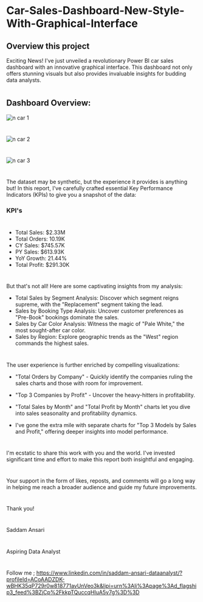 # Car-Sales-Dashboard-New-Style-With-Graphical-Interface

## Overview this project
Exciting News! I've just unveiled a revolutionary Power BI car sales dashboard with an innovative graphical interface. This dashboard not only offers stunning visuals but also provides invaluable insights for budding data analysts.
#
## Dashboard Overview:
![n car 1](https://github.com/user-saddam123/Car-Sales-Dashboard-New-Style-With-Graphical-Interface/assets/123800896/5ad36a57-bdf0-4b90-b021-a05a80420770)
#

![n car 2 ](https://github.com/user-saddam123/Car-Sales-Dashboard-New-Style-With-Graphical-Interface/assets/123800896/6591c777-1f77-4e56-b4c2-9174f7bf45ac)
#
![n car 3](https://github.com/user-saddam123/Car-Sales-Dashboard-New-Style-With-Graphical-Interface/assets/123800896/86db0ed6-04d7-41ee-97e9-bb91b0f9717d)
#

The dataset may be synthetic, but the experience it provides is anything but! In this report, I've carefully crafted essential Key Performance Indicators (KPIs) to give you a snapshot of the data:
### KPI's
#
* Total Sales: $2.33M
* Total Orders: 10.19K
* CY Sales: $745.57K
* PY Sales: $613.93K
* YoY Growth: 21.44%
* Total Profit: $291.30K
#

But that's not all! Here are some captivating insights from my analysis:

* Total Sales by Segment Analysis: Discover which segment reigns supreme, with the "Replacement" segment taking the lead.
* Sales by Booking Type Analysis: Uncover customer preferences as "Pre-Book" bookings dominate the sales.
* Sales by Car Color Analysis: Witness the magic of "Pale White," the most sought-after car color.
* Sales by Region: Explore geographic trends as the "West" region commands the highest sales.
#

The user experience is further enriched by compelling visualizations:
* "Total Orders by Company" - Quickly identify the companies ruling the sales charts and those with room for improvement.

* "Top 3 Companies by Profit" - Uncover the heavy-hitters in profitability.

* "Total Sales by Month" and "Total Profit by Month" charts let you dive into sales seasonality and profitability dynamics.

* I've gone the extra mile with separate charts for "Top 3 Models by Sales and Profit," offering deeper insights into model performance.
#
I'm ecstatic to share this work with you and the world. I've invested significant time and effort to make this report both insightful and engaging.
#
Your support in the form of likes, reposts, and comments will go a long way in helping me reach a broader audience and guide my future improvements. 
#
Thank you!
#
Saddam Ansari 
#
Aspiring Data Analyst
#
Follow me ; https://www.linkedin.com/in/saddam-ansari-dataanalyst/?profileId=ACoAADZDK-wBHK35qP729r0w818771avUnVeo3k&lipi=urn%3Ali%3Apage%3Ad_flagship3_feed%3BZjCp%2FkkpTQuccqHIuA5v7g%3D%3D

